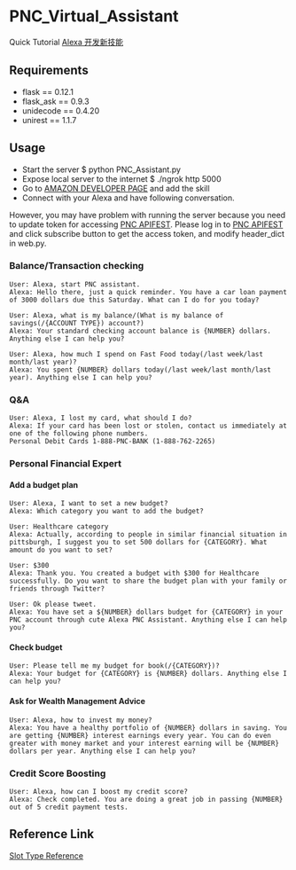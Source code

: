 # PNC_Virtual_Assistant
Quick Tutorial [Alexa 开发新技能](http://www.shuang0420.com/2017/05/02/Alexa%20开发新技能/)

## Requirements
- flask == 0.12.1
- flask_ask == 0.9.3
- unidecode == 0.4.20
- unirest == 1.1.7

## Usage
- Start the server
  $ python PNC_Assistant.py
- Expose local server to the internet
  $ ./ngrok http 5000
- Go to [AMAZON DEVELOPER PAGE](https://developer.amazon.com/edw/home.html#/skill/amzn1.ask.skill.368b1dd7-de5b-4435-b62f-cc82c586c78d/en_US/configuration) and add the skill
- Connect with your Alexa and have following conversation.

However, you may have problem with running the server because you need to update token for accessing [PNC APIFEST](https://pstm0.pncapix.com/store/apis/info?name=Accounts&version=v1.0.0&provider=admin). Please log in to [PNC APIFEST](https://pstm0.pncapix.com/store/apis/info?name=Accounts&version=v1.0.0&provider=admin) and click subscribe button to get the access token, and modify header_dict in web.py.


### Balance/Transaction checking
```
User: Alexa, start PNC assistant.
Alexa: Hello there, just a quick reminder. You have a car loan payment of 3000 dollars due this Saturday. What can I do for you today?

User: Alexa, what is my balance/(What is my balance of savings(/{ACCOUNT TYPE}) account?)
Alexa: Your standard checking account balance is {NUMBER} dollars. Anything else I can help you?

User: Alexa, how much I spend on Fast Food today(/last week/last month/last year)?
Alexa: You spent {NUMBER} dollars today(/last week/last month/last year). Anything else I can help you?
```

### Q&A
```
User: Alexa, I lost my card, what should I do?
Alexa: If your card has been lost or stolen, contact us immediately at one of the following phone numbers.
Personal Debit Cards 1-888-PNC-BANK (1-888-762-2265)
```


### Personal Financial Expert
#### Add a budget plan
```
User: Alexa, I want to set a new budget?
Alexa: Which category you want to add the budget?

User: Healthcare category
Alexa: Actually, according to people in similar financial situation in pittsburgh, I suggest you to set 500 dollars for {CATEGORY}. What amount do you want to set?

User: $300
Alexa: Thank you. You created a budget with $300 for Healthcare successfully. Do you want to share the budget plan with your family or friends through Twitter?

User: Ok please tweet.
Alexa: You have set a ${NUMBER} dollars budget for {CATEGORY} in your PNC account through cute Alexa PNC Assistant. Anything else I can help you?
```

#### Check budget
```
User: Please tell me my budget for book(/{CATEGORY})?
Alexa: Your budget for {CATEGORY} is {NUMBER} dollars. Anything else I can help you?
```


#### Ask for Wealth Management Advice
```
User: Alexa, how to invest my money?
Alexa: You have a healthy portfolio of {NUMBER} dollars in saving. You are getting {NUMBER} interest earnings every year. You can do even greater with money market and your interest earning will be {NUMBER} dollars per year. Anything else I can help you?
```


### Credit Score Boosting
```
User: Alexa, how can I boost my credit score?
Alexa: Check completed. You are doing a great job in passing {NUMBER} out of 5 credit payment tests.
```



## Reference Link
[Slot Type Reference](https://developer.amazon.com/public/solutions/alexa/alexa-skills-kit/docs/built-in-intent-ref/slot-type-reference)
